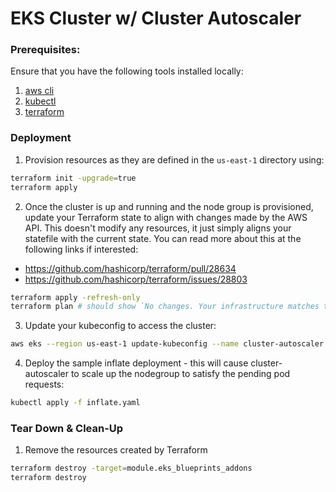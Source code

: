 # EKS Cluster w/ Cluster Autoscaler

### Prerequisites:

Ensure that you have the following tools installed locally:

1. [aws cli](https://docs.aws.amazon.com/cli/latest/userguide/install-cliv2.html)
2. [kubectl](https://Kubernetes.io/docs/tasks/tools/)
3. [terraform](https://learn.hashicorp.com/tutorials/terraform/install-cli)

### Deployment

1. Provision resources as they are defined in the `us-east-1` directory using:

```sh
terraform init -upgrade=true
terraform apply
```

2. Once the cluster is up and running and the node group is provisioned, update your Terraform state to align with changes made by the AWS API. This doesn't modify any resources, it just simply aligns your statefile with the current state. You can read more about this at the following links if interested:

- https://github.com/hashicorp/terraform/pull/28634
- https://github.com/hashicorp/terraform/issues/28803

```sh
terraform apply -refresh-only
terraform plan # should show `No changes. Your infrastructure matches the configuration.`
```

3. Update your kubeconfig to access the cluster:

```sh
aws eks --region us-east-1 update-kubeconfig --name cluster-autoscaler
```

4. Deploy the sample inflate deployment - this will cause cluster-autoscaler to scale up the nodegroup to satisfy the pending pod requests:

```sh
kubectl apply -f inflate.yaml
```

### Tear Down & Clean-Up

1. Remove the resources created by Terraform

```sh
terraform destroy -target=module.eks_blueprints_addons
terraform destroy
```
